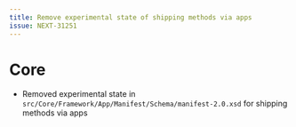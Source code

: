 ```yaml
---
title: Remove experimental state of shipping methods via apps
issue: NEXT-31251
---
```

# Core
* Removed experimental state in `src/Core/Framework/App/Manifest/Schema/manifest-2.0.xsd` for shipping methods via apps
